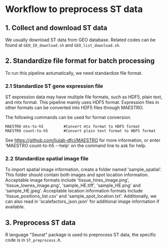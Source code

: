 # Workflow to preprocess ST data

## 1. Collect and download ST data 
We usually download ST data from GEO database. Related codes can be found at `GEO_ID_download.sh` and `GEO_list_download.sh`.

## 2. Standardize file format for batch processing
To run this pipeline aotumatically, we need standardize file format.
### 2.1 Standardize ST gene expression file
ST expression data may have multiple file formats, such as HDF5, plain text, and mtx format. This pipeline mainly uses HDF5 format. Expression files in other formats can be converted into HDF5 files through MAESTRO.

The following commands can be used for format conversion.

    MAESTRO mtx-to-h5	      #Convert mtx format to HDF5 format
    MAESTRO count-to-h5       #Convert plain text format to HDF5 format

See https://github.com/liulab-dfci/MAESTRO for more information, or enter 'MAESTRO count-to-h5 --help' on the command line to ask for help.
### 2.2 Standardize spatial image file
To import spatial image information, create a folder named 'sample_spatial'. This folder should contain both images and spot location information. Acceptable image formats include 'tissue_hires_image.png', 'tissue_lowres_image.png', 'sample_HE.tiff', 'sample_HE.png' and 'sample_HE.jpeg'. Acceptable location information formats include 'tissue_positions_list.csv' and 'sample_spot_location.txt'. Additionally, we can also read in 'scalefactors_json.json' for additional image information if available.

## 3. Preprocess ST data
R language "Seurat" package is used to preprocess ST data, the specific code is in `ST_preprocess.R`.

